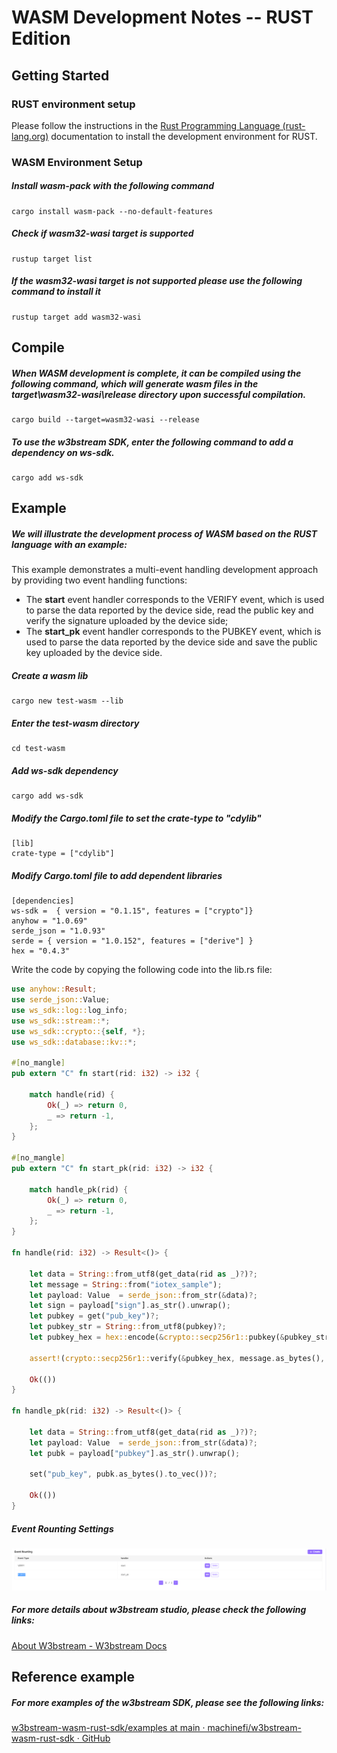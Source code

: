 # WASM Development Notes -- RUST Edition



## Getting Started

### RUST environment setup

Please follow the instructions in the [Rust Programming Language (rust-lang.org)](https://www.rust-lang.org/) documentation to install the development environment for RUST.

### WASM Environment Setup

##### Install wasm-pack with the following command

```
cargo install wasm-pack --no-default-features
```

##### Check if wasm32-wasi target is supported

```
rustup target list
```

##### If the wasm32-wasi target is not supported please use the following command to install it

```
rustup target add wasm32-wasi
```



## Compile

##### When WASM development is complete, it can be compiled using the following command, which will generate wasm files in the target\wasm32-wasi\release directory upon successful compilation.

```
cargo build --target=wasm32-wasi --release
```

##### To use the w3bstream SDK, enter the following command to add a dependency on ws-sdk.

```
cargo add ws-sdk
```



## Example

##### We will illustrate the development process of WASM based on the RUST language with an example:

This example demonstrates a multi-event handling development approach by providing two event handling functions:

- The **start** event handler corresponds to the VERIFY event, which is used to parse the data reported by the device side, read the public key and verify the signature uploaded by the device side;
- The **start_pk** event handler corresponds to the PUBKEY event, which is used to parse the data reported by the device side and save the public key uploaded by the device side.

##### Create a wasm lib

```
cargo new test-wasm --lib
```

##### Enter the test-wasm directory

```
cd test-wasm
```

##### Add ws-sdk dependency

```
cargo add ws-sdk
```

##### Modify the Cargo.toml file to set the crate-type to "cdylib"

```
[lib]
crate-type = ["cdylib"]
```

##### Modify Cargo.toml file to add dependent libraries

```
[dependencies]
ws-sdk =  { version = "0.1.15", features = ["crypto"]}
anyhow = "1.0.69"
serde_json = "1.0.93"
serde = { version = "1.0.152", features = ["derive"] }
hex = "0.4.3"
```

Write the code by copying the following code into the lib.rs file:

```rust
use anyhow::Result;
use serde_json::Value;
use ws_sdk::log::log_info;
use ws_sdk::stream::*;
use ws_sdk::crypto::{self, *};
use ws_sdk::database::kv::*;

#[no_mangle]
pub extern "C" fn start(rid: i32) -> i32 {  

    match handle(rid) {
		Ok(_) => return 0,
		_ => return -1,
    };
}

#[no_mangle]
pub extern "C" fn start_pk(rid: i32) -> i32 { 
    
	match handle_pk(rid) {
		Ok(_) => return 0,
		_ => return -1,
    };
}

fn handle(rid: i32) -> Result<()> {

    let data = String::from_utf8(get_data(rid as _)?)?;
	let message = String::from("iotex_sample");
	let payload: Value  = serde_json::from_str(&data)?;
	let sign = payload["sign"].as_str().unwrap();
	let pubkey = get("pub_key")?;
	let pubkey_str = String::from_utf8(pubkey)?;
	let pubkey_hex = hex::encode(&crypto::secp256r1::pubkey(&pubkey_str)?);

	assert!(crypto::secp256r1::verify(&pubkey_hex, message.as_bytes(), sign).is_ok());

	Ok(()) 
}

fn handle_pk(rid: i32) -> Result<()> {

    let data = String::from_utf8(get_data(rid as _)?)?;
	let payload: Value  = serde_json::from_str(&data)?;
	let pubk = payload["pubkey"].as_str().unwrap();
    
	set("pub_key", pubk.as_bytes().to_vec())?;
    
    Ok(())
}
```



##### Event Rounting Settings

![event_rounting](img\event_rounting.png)

##### For more details about w3bstream studio, please check the following links:

[About W3bstream - W3bstream Docs](https://docs.w3bstream.com/introduction/readme)



## Reference example

##### For more examples of the w3bstream SDK, please see the following links:

[w3bstream-wasm-rust-sdk/examples at main · machinefi/w3bstream-wasm-rust-sdk · GitHub](https://github.com/machinefi/w3bstream-wasm-rust-sdk/tree/main/examples)